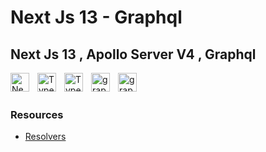 # Next Js 13 - Graphql

## Next Js 13 , Apollo Server V4 , Graphql

<img align="left" alt="NextJS" width="30px" style="padding-right:10px;" src="https://cdn.jsdelivr.net/gh/devicons/devicon/icons/nextjs/nextjs-original.svg" />
<img align="left" alt="TypeScript" width="30px" style="padding-right:10px;" src="https://cdn.jsdelivr.net/gh/devicons/devicon/icons/typescript/typescript-plain.svg" />
<img align="left" alt="TypeScript" width="30px" style="padding-right:10px;" src="https://www.vectorlogo.zone/logos/reactjs/reactjs-icon.svg" />
<img align="left" alt="graphql" width="30px" style="padding-right:10px;" src="https://www.vectorlogo.zone/logos/graphql/graphql-icon.svg" />
<img align="left" alt="graphql" width="30px" style="padding-right:10px;" src="https://global.discourse-cdn.com/business5/uploads/apollographql/original/1X/25bd5104d61020fe4dc0777a5919cd009bca633e.png" />

<br/>
<br/>

### Resources

-   [Resolvers](https://www.apollographql.com/docs/apollo-server/data/resolvers/#resolver-chains)
